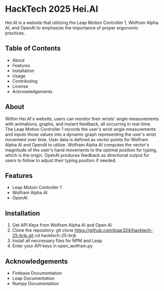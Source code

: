 # HackTech 2025 Hei.AI
Hei.AI is a website that utilizing the Leap Motion Controller 1, Wolfram Alpha AI, and OpenAI to emphasize the importance of proper ergonomic practices. 

## Table of Contents
* About
* Features
* Installation
* Usage
* Contributing
* License
* Acknowledgements

## About
Within Hei.AI's website, users can monitor their wrists' angle measurements with animations, graphs, and instant feedback, all occurring in real-time. The Leap Motion Controller 1 records the user's wrist angle measurements and inputs those values into a dynamic graph representing the user's wrist movement over time. User data is defined as vector points for Wolfram Alpha AI and OpenAI to utilize. Wolfram Alpha AI computes the vector's magnitude of the user's hand movements to the optimal position for typing, which is the origin. OpenAI produces feedback as directional output for users to follow to adjust their typing position if needed. 

## Features
* Leap Motion Controller 1
* Wolfram Alpha AI
* OpenAI

## Installation
1. Get API Keys from Wolfram Alpha AI and Open AI
2. Clone the repository:
    git clone https://github.com/bgar324/hacktech-25-brjk.git
    cd hacktech-25-brjk
3. Install all neccessary files for NPM and Leap
4. Enter your API keys in open_wolfram.py

## Acknowledgements 
* Firebase Documentation
* Leap Documentation
* Numpy Documentation
